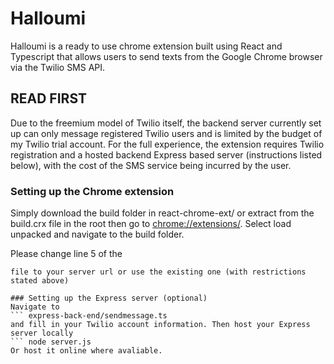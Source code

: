 # Halloumi

Halloumi is a ready to use chrome extension built using React and Typescript that allows users to send texts from the Google Chrome browser via the Twilio SMS API. 

## **READ FIRST**
Due to the freemium model of Twilio itself, the backend server currently set up can only message registered Twilio users and is limited by the budget of my Twilio trial account. For the full experience, the extension requires Twilio registration and a hosted backend Express based server (instructions listed below), with the cost of the SMS service being incurred by the user.

### Setting up the Chrome extension
Simply download the build folder in react-chrome-ext/ or extract from the build.crx file in the root then go to [chrome://extensions/](chrome://extensions/). Select load unpacked and navigate to the build folder.

Please change line 5 of the 
``` react-chrome-ext/src/popup/hooks/sendmessage.tsx 
file to your server url or use the existing one (with restrictions stated above)

### Setting up the Express server (optional)
Navigate to 
``` express-back-end/sendmessage.ts 
and fill in your Twilio account information. Then host your Express server locally 
``` node server.js
Or host it online where avaliable.

